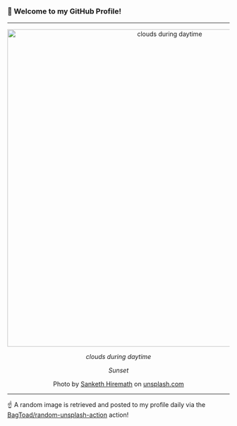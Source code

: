### 👋 Welcome to my GitHub Profile!

----

<div align="center">
  <img width="720" src="https://images.unsplash.com/photo-1491398625058-068a549b86d6?crop=entropy&cs=tinysrgb&fit=max&fm=jpg&ixid=M3w1NTI0OTR8MHwxfHJhbmRvbXx8fHx8fHx8fDE3MzkzNDA3NjR8&ixlib=rb-4.0.3&q=80&w=1080" alt="clouds during daytime">
  
  <em>clouds during daytime</em>
  
  <em>Sunset</em>
  
  Photo by [Sanketh Hiremath](null) on [unsplash.com](https://unsplash.com/)
</div>

----

☝️ A random image is retrieved and posted to my profile daily via the [BagToad/random-unsplash-action](https://github.com/BagToad/random-unsplash-action) action!
